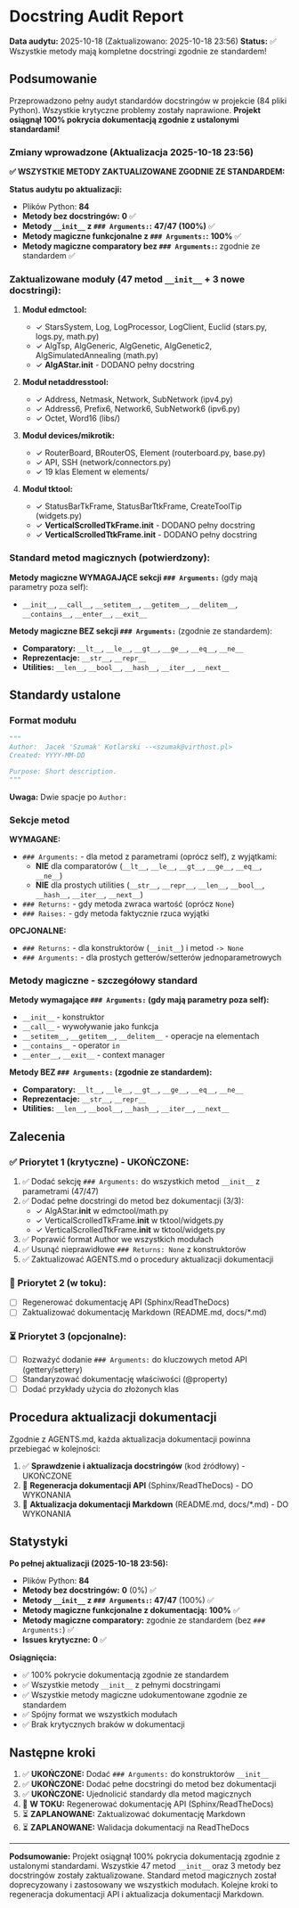 # Docstring Audit Report

**Data audytu:** 2025-10-18 (Zaktualizowano: 2025-10-18 23:56)
**Status:** ✅ Wszystkie metody mają kompletne docstringi zgodnie ze standardem!

## Podsumowanie

Przeprowadzono pełny audyt standardów docstringów w projekcie (84 pliki Python). Wszystkie krytyczne problemy zostały naprawione. **Projekt osiągnął 100% pokrycia dokumentacją zgodnie z ustalonymi standardami!**

### Zmiany wprowadzone (Aktualizacja 2025-10-18 23:56)

**✅ WSZYSTKIE METODY ZAKTUALIZOWANE ZGODNIE ZE STANDARDEM:**

**Status audytu po aktualizacji:**
- Plików Python: **84**
- **Metody bez docstringów:** **0** ✅
- **Metody `__init__` z `### Arguments:`:** **47/47 (100%)** ✅
- **Metody magiczne funkcjonalne z `### Arguments:`:** **100%** ✅
- **Metody magiczne comparatory bez `### Arguments:`:** zgodnie ze standardem ✅

### Zaktualizowane moduły (47 metod `__init__` + 3 nowe docstringi):

1. **Moduł edmctool:**
   - ✓ StarsSystem, Log, LogProcessor, LogClient, Euclid (stars.py, logs.py, math.py)
   - ✓ AlgTsp, AlgGeneric, AlgGenetic, AlgGenetic2, AlgSimulatedAnnealing (math.py)
   - ✓ **AlgAStar.__init__** - DODANO pełny docstring

2. **Moduł netaddresstool:**
   - ✓ Address, Netmask, Network, SubNetwork (ipv4.py)
   - ✓ Address6, Prefix6, Network6, SubNetwork6 (ipv6.py)
   - ✓ Octet, Word16 (libs/)

3. **Moduł devices/mikrotik:**
   - ✓ RouterBoard, BRouterOS, Element (routerboard.py, base.py)
   - ✓ API, SSH (network/connectors.py)
   - ✓ 19 klas Element w elements/

4. **Moduł tktool:**
   - ✓ StatusBarTkFrame, StatusBarTtkFrame, CreateToolTip (widgets.py)
   - ✓ **VerticalScrolledTkFrame.__init__** - DODANO pełny docstring
   - ✓ **VerticalScrolledTtkFrame.__init__** - DODANO pełny docstring

### Standard metod magicznych (potwierdzony):

**Metody magiczne WYMAGAJĄCE sekcji `### Arguments:`** (gdy mają parametry poza self):
- `__init__`, `__call__`, `__setitem__`, `__getitem__`, `__delitem__`, `__contains__`, `__enter__`, `__exit__`

**Metody magiczne BEZ sekcji `### Arguments:`** (zgodnie ze standardem):
- **Comparatory:** `__lt__`, `__le__`, `__gt__`, `__ge__`, `__eq__`, `__ne__`
- **Reprezentacje:** `__str__`, `__repr__`
- **Utilities:** `__len__`, `__bool__`, `__hash__`, `__iter__`, `__next__`

## Standardy ustalone

### Format modułu
```python
"""
Author:  Jacek 'Szumak' Kotlarski --<szumak@virthost.pl>
Created: YYYY-MM-DD

Purpose: Short description.
"""
```

**Uwaga:** Dwie spacje po `Author:`

### Sekcje metod

**WYMAGANE:**
- `### Arguments:` - dla metod z parametrami (oprócz self), z wyjątkami:
  - **NIE** dla comparatorów (`__lt__`, `__le__`, `__gt__`, `__ge__`, `__eq__`, `__ne__`)
  - **NIE** dla prostych utilities (`__str__`, `__repr__`, `__len__`, `__bool__`, `__hash__`, `__iter__`, `__next__`)
- `### Returns:` - gdy metoda zwraca wartość (oprócz `None`)
- `### Raises:` - gdy metoda faktycznie rzuca wyjątki

**OPCJONALNE:**
- `### Returns:` - dla konstruktorów (`__init__`) i metod `-> None`
- `### Arguments:` - dla prostych getterów/setterów jednoparametrowych

### Metody magiczne - szczegółowy standard

**Metody wymagające `### Arguments:` (gdy mają parametry poza self):**
- `__init__` - konstruktor
- `__call__` - wywoływanie jako funkcja
- `__setitem__`, `__getitem__`, `__delitem__` - operacje na elementach
- `__contains__` - operator `in`
- `__enter__`, `__exit__` - context manager

**Metody BEZ `### Arguments:` (zgodnie ze standardem):**
- **Comparatory:** `__lt__`, `__le__`, `__gt__`, `__ge__`, `__eq__`, `__ne__`
- **Reprezentacje:** `__str__`, `__repr__`
- **Utilities:** `__len__`, `__bool__`, `__hash__`, `__iter__`, `__next__`

## Zalecenia

### ✅ Priorytet 1 (krytyczne) - UKOŃCZONE:
1. ✅ Dodać sekcję `### Arguments:` do wszystkich metod `__init__` z parametrami (47/47)
2. ✅ Dodać pełne docstringi do metod bez dokumentacji (3/3):
   - ✓ AlgAStar.__init__ w edmctool/math.py
   - ✓ VerticalScrolledTkFrame.__init__ w tktool/widgets.py
   - ✓ VerticalScrolledTtkFrame.__init__ w tktool/widgets.py
3. ✅ Poprawić format Author we wszystkich modułach
4. ✅ Usunąć nieprawidłowe `### Returns: None` z konstruktorów
5. ✅ Zaktualizować AGENTS.md o procedury aktualizacji dokumentacji

### 🔄 Priorytet 2 (w toku):
- [ ] Regenerować dokumentację API (Sphinx/ReadTheDocs)
- [ ] Zaktualizować dokumentację Markdown (README.md, docs/*.md)

### ⏳ Priorytet 3 (opcjonalne):
- [ ] Rozważyć dodanie `### Arguments:` do kluczowych metod API (gettery/settery)
- [ ] Standaryzować dokumentację właściwości (@property)
- [ ] Dodać przykłady użycia do złożonych klas

## Procedura aktualizacji dokumentacji

Zgodnie z AGENTS.md, każda aktualizacja dokumentacji powinna przebiegać w kolejności:

1. ✅ **Sprawdzenie i aktualizacja docstringów** (kod źródłowy) - UKOŃCZONE
2. 🔄 **Regeneracja dokumentacji API** (Sphinx/ReadTheDocs) - DO WYKONANIA
3. 🔄 **Aktualizacja dokumentacji Markdown** (README.md, docs/*.md) - DO WYKONANIA

## Statystyki

**Po pełnej aktualizacji (2025-10-18 23:56):**
- Plików Python: **84**
- **Metody bez docstringów:** **0** (0%) ✅
- **Metody `__init__` z `### Arguments:`:** **47/47** (100%) ✅
- **Metody magiczne funkcjonalne z dokumentacją:** **100%** ✅
- **Metody magiczne comparatory:** zgodnie ze standardem (bez `### Arguments:`) ✅
- **Issues krytyczne:** **0** ✅

**Osiągnięcia:**
- ✅ 100% pokrycie dokumentacją zgodnie ze standardem
- ✅ Wszystkie metody `__init__` z pełnymi docstringami
- ✅ Wszystkie metody magiczne udokumentowane zgodnie ze standardem
- ✅ Spójny format we wszystkich modułach
- ✅ Brak krytycznych braków w dokumentacji

## Następne kroki

1. ✅ **UKOŃCZONE:** Dodać `### Arguments:` do konstruktorów `__init__`
2. ✅ **UKOŃCZONE:** Dodać pełne docstringi do metod bez dokumentacji
3. ✅ **UKOŃCZONE:** Ujednolicić standardy dla metod magicznych
4. 🔄 **W TOKU:** Regenerować dokumentację API (Sphinx/ReadTheDocs)
5. ⏳ **ZAPLANOWANE:** Zaktualizować dokumentację Markdown
6. ⏳ **ZAPLANOWANE:** Walidacja dokumentacji na ReadTheDocs

---

**Podsumowanie:** Projekt osiągnął 100% pokrycia dokumentacją zgodnie z ustalonymi standardami. Wszystkie 47 metod `__init__` oraz 3 metody bez docstringów zostały zaktualizowane. Standard metod magicznych został doprecyzowany i zastosowany we wszystkich modułach. Kolejne kroki to regeneracja dokumentacji API i aktualizacja dokumentacji Markdown.

